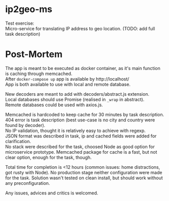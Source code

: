 # ip2geo-ms
Test exercise:  
Micro-service for translating IP address to geo location.
(TODO: add full task description)

# Post-Mortem
The app is meant to be executed as docker container, as it's main function is caching through memcached.  
After ```docker-compose up``` app is available by http://localhost/  
App is both available to use with local and remote database.  

New decoders are meant to add with decoders/abstract.js extension.  
Local databases should use Promise (realised in ```_wrap``` in abstract).  
Remote databases could be used with axios.js.  

Memcached is hardcoded to keep cache for 30 minutes by task description.  
404 error is task description (best use-case is no city and country were found by decoder).  
No IP validation, thought it is relatively easy to achieve with regexp.  
JSON format was described in task, ip and cached fields were added for clarification.  
No stack were described for the task, choosed Node as good option for microservice prototype.
Memcached package for cache is a fast, but not clear option, enough for the task, though.

Total time for completion is <12 hours (common issues: home distractions, got rusty with Node).
No production stage neither configuration were made for the task.
Solution wasn't tested on clean install, but should work without any preconfiguration.  

Any issues, advices and critics is welcomed.
